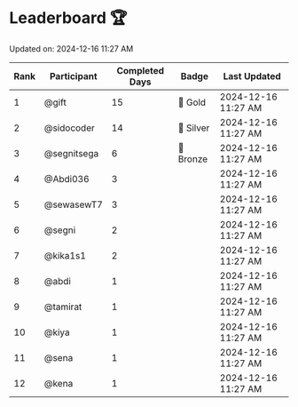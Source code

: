 # Leaderboard 🏆

Updated on: 2024-12-16 11:27 AM

| Rank | Participant       | Completed Days | Badge      | Last Updated         |
|------|-------------------|----------------|------------|----------------------|
| 1    | @gift             | 15             | 🏅 Gold     | 2024-12-16 11:27 AM |
| 2    | @sidocoder        | 14             | 🥈 Silver   | 2024-12-16 11:27 AM |
| 3    | @segnitsega       | 6              | 🥉 Bronze   | 2024-12-16 11:27 AM |
| 4    | @Abdi036          | 3              |            | 2024-12-16 11:27 AM |
| 5    | @sewasewT7        | 3              |            | 2024-12-16 11:27 AM |
| 6    | @segni            | 2              |            | 2024-12-16 11:27 AM |
| 7    | @kika1s1          | 2              |            | 2024-12-16 11:27 AM |
| 8    | @abdi             | 1              |            | 2024-12-16 11:27 AM |
| 9    | @tamirat          | 1              |            | 2024-12-16 11:27 AM |
| 10   | @kiya             | 1              |            | 2024-12-16 11:27 AM |
| 11   | @sena             | 1              |            | 2024-12-16 11:27 AM |
| 12   | @kena             | 1              |            | 2024-12-16 11:27 AM |

